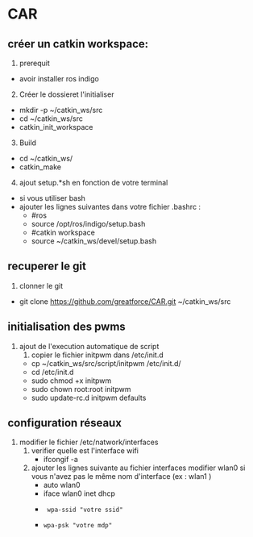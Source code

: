 # CAR

## créer un catkin workspace:
1. prerequit 
 * avoir installer ros indigo
2. Créer le dossieret l'initialiser
 * mkdir -p ~/catkin_ws/src
 * cd ~/catkin_ws/src
 * catkin_init_workspace
3. Build 
 * cd ~/catkin_ws/
 * catkin_make
4. ajout setup.*sh en fonction de votre terminal
 * si vous utiliser bash
 * ajouter les lignes suivantes dans votre fichier .bashrc : 
    * #ros
    * source /opt/ros/indigo/setup.bash
    * #catkin workspace
    * source ~/catkin_ws/devel/setup.bash
 
## recuperer le git 
 1. clonner le git
  * git clone https://github.com/greatforce/CAR.git ~/catkin_ws/src
 
## initialisation des pwms
   1. ajout de l'execution automatique de script 
      1. copier le fichier initpwm dans /etc/init.d
      * cp ~/catkin_ws/src/script/initpwm /etc/init.d/
      * cd /etc/init.d
      * sudo chmod +x initpwm
      * sudo chown root:root initpwm
      * sudo update-rc.d initpwm defaults
 
## configuration réseaux
   1. modifier le fichier /etc/natwork/interfaces
      1. verifier quelle est l'interface wifi
         * ifcongif -a
      2. ajouter les lignes suivante au fichier interfaces modifier wlan0 si vous n'avez pas le même nom d'interface (ex : wlan1 )
         * auto wlan0
         * iface wlan0 inet dhcp
         *      wpa-ssid "votre ssid"
         *     wpa-psk "votre mdp"
  

